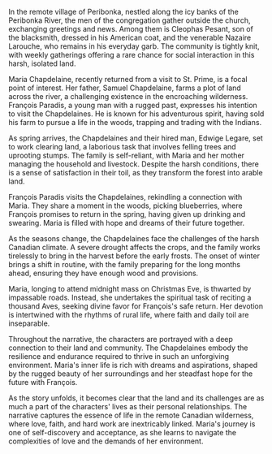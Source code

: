 In the remote village of Peribonka, nestled along the icy banks of the Peribonka River, the men of the congregation gather outside the church, exchanging greetings and news. Among them is Cleophas Pesant, son of the blacksmith, dressed in his American coat, and the venerable Nazaire Larouche, who remains in his everyday garb. The community is tightly knit, with weekly gatherings offering a rare chance for social interaction in this harsh, isolated land.

Maria Chapdelaine, recently returned from a visit to St. Prime, is a focal point of interest. Her father, Samuel Chapdelaine, farms a plot of land across the river, a challenging existence in the encroaching wilderness. François Paradis, a young man with a rugged past, expresses his intention to visit the Chapdelaines. He is known for his adventurous spirit, having sold his farm to pursue a life in the woods, trapping and trading with the Indians.

As spring arrives, the Chapdelaines and their hired man, Edwige Legare, set to work clearing land, a laborious task that involves felling trees and uprooting stumps. The family is self-reliant, with Maria and her mother managing the household and livestock. Despite the harsh conditions, there is a sense of satisfaction in their toil, as they transform the forest into arable land.

François Paradis visits the Chapdelaines, rekindling a connection with Maria. They share a moment in the woods, picking blueberries, where François promises to return in the spring, having given up drinking and swearing. Maria is filled with hope and dreams of their future together.

As the seasons change, the Chapdelaines face the challenges of the harsh Canadian climate. A severe drought affects the crops, and the family works tirelessly to bring in the harvest before the early frosts. The onset of winter brings a shift in routine, with the family preparing for the long months ahead, ensuring they have enough wood and provisions.

Maria, longing to attend midnight mass on Christmas Eve, is thwarted by impassable roads. Instead, she undertakes the spiritual task of reciting a thousand Aves, seeking divine favor for François's safe return. Her devotion is intertwined with the rhythms of rural life, where faith and daily toil are inseparable.

Throughout the narrative, the characters are portrayed with a deep connection to their land and community. The Chapdelaines embody the resilience and endurance required to thrive in such an unforgiving environment. Maria's inner life is rich with dreams and aspirations, shaped by the rugged beauty of her surroundings and her steadfast hope for the future with François.

As the story unfolds, it becomes clear that the land and its challenges are as much a part of the characters' lives as their personal relationships. The narrative captures the essence of life in the remote Canadian wilderness, where love, faith, and hard work are inextricably linked. Maria's journey is one of self-discovery and acceptance, as she learns to navigate the complexities of love and the demands of her environment.